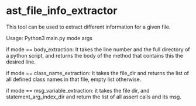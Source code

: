 # ast_file_info_extractor

This tool can be used to extract different information for a given file.


Usage: Python3 main.py mode args

if mode == body_extraction:
    It takes the line number and the full directory of a python script, and returns the body of the method that contains this the desired line.

if mode == class_name_extraction:
    It takes the file_dir and returns the list of all defined class names in that file, empty list otherwise.

if mode == msg_variable_extraction:
    it takes the file dir, and statement_arg_index_dir and return the list of all assert calls and its msg.
